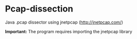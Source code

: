 # Pcap-dissection

Java .pcap dissector using jnetpcap (http://jnetpcap.com/)

**Important:** The program requires importing the jnetpcap library

